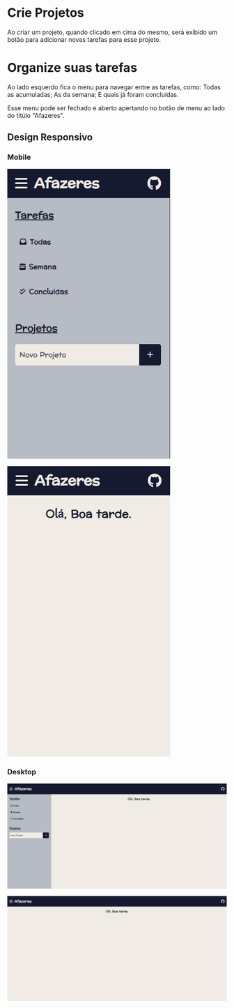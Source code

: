 # Crie Projetos

Ao criar um projeto, quando clicado em cima do mesmo, será exibido um botão para adicionar novas tarefas para esse projeto.

# Organize suas tarefas

Ao lado esquerdo fica o menu para navegar entre as tarefas, como: Todas as acumuladas; As da semana; E quais já foram concluídas.

Esse menu pode ser fechado e aberto apertando no botão de menu ao lado do titúlo "Afazeres".

## Design Responsivo

### Mobile
![mobile opened menu](./public/img/image.png) 

![mobile closed menu](./public/img/image-1.png)
### Desktop
![desktop opened menu](./public/img/image-2.png)

![desktop closed menu](./public/img/image-3.png)